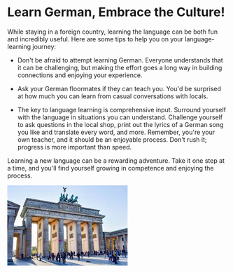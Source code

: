 # Learn German, Embrace the Culture!

While staying in a foreign country, learning the language can be both fun and incredibly useful. Here are some tips to help you on your language-learning journey:

- Don't be afraid to attempt learning German. Everyone understands that it can be challenging, but making the effort goes a long way in building connections and enjoying your experience.

- Ask your German floormates if they can teach you. You'd be surprised at how much you can learn from casual conversations with locals.

- The key to language learning is comprehensive input. Surround yourself with the language in situations you can understand. Challenge yourself to ask questions in the local shop, print out the lyrics of a German song you like and translate every word, and more. Remember, you're your own teacher, and it should be an enjoyable process. Don't rush it; progress is more important than speed.

Learning a new language can be a rewarding adventure. Take it one step at a time, and you'll find yourself growing in competence and enjoying the process.

![Learning German at the dorm](images/learn_german.jpg)
